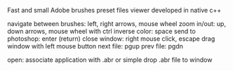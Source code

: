 Fast and small Adobe brushes preset files viewer developed in native c++

navigate between brushes: left, right arrows, mouse wheel
zoom in/out: up, down arrows, mouse wheel with ctrl
inverse color: space
send to photoshop: enter (return)
close window: right mouse click, escape
drag window with left mouse button
next file: pgup
prev file: pgdn

open: associate application with .abr or simple drop .abr file to window
